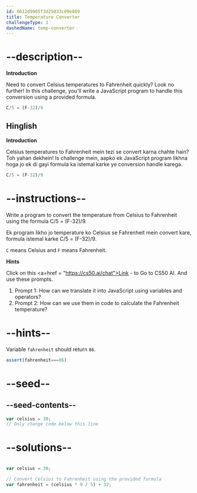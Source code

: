 ```yaml
---
id: 6612d9905f3d25033c09e869
title: Temperature Converter
challengeType: 1
dashedName: temp-converter
---
```


# --description--

 **Introduction**

Need to convert Celsius temperatures to Fahrenheit quickly? Look no further! In this challenge, you'll write a JavaScript program to handle this conversion using a provided formula.


```js
C/5 = (F-32)/9
```

<h2>Hinglish</h2>

**Introduction**

Celsius temperatures to Fahrenheit mein tezi se convert karna chahte hain? Toh yahan dekhein! Is challenge mein, aapko ek JavaScript program likhna hoga jo ek di gayi formula ka istemal karke ye conversion handle karega.

```js
C/5 = (F-32)/9
```

# --instructions--

Write a program to convert the temperature from Celsius to Fahrenheit using the formula C/5 = (F-32)/9.

Ek program likho jo temperature ko Celsius se Fahrenheit mein convert kare, formula istemal karke C/5 = (F-32)/9.

`C` means Celsius and `F` means Fahrenheit.

**Hints** 

Click on this <a=href = "https://cs50.ai/chat">Link</a> -  to Go to CS50 AI. And use these prompts.

1. Prompt 1: How can we translate it into JavaScript using variables and operators?
2. Prompt 2: How can we use them in code to calculate the Fahrenheit temperature?

# --hints--
Variable `fahrenheit` should return `86`.

```js
assert(fahrenheit===86)
```



# --seed--
## --seed-contents--

```js
var celsius = 30;
// Only change code below this line

```

# --solutions--

```js

var celsius = 30;

// Convert Celsius to Fahrenheit using the provided formula
var fahrenheit = (celsius * 9 / 5) + 32;

```
